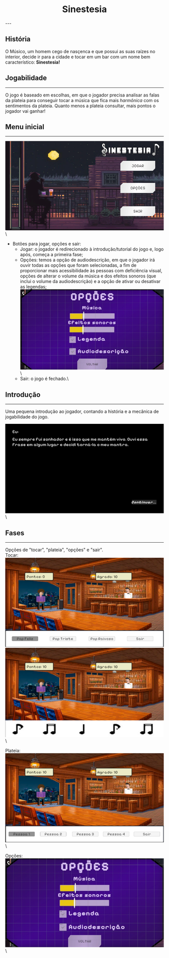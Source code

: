 <h1 align="center">Sinestesia</h1>
---

## História

O Músico, um homem cego de nasçenca e que possui as suas raízes no interior, decide ir para a cidade e tocar em um bar com um nome bem característico: **Sinestesia!**

## Jogabilidade

---
O jogo é baseado em escolhas, em que o jogador precisa analisar as falas da plateia para conseguir tocar a música que fica mais *harmônica* com os sentimentos da plateia. Quanto menos a plateia consultar, mais pontos o jogador vai ganhar!

## Menu inicial

---  

![alt text](https://github.com/TP-Coltec-UFMG/303-2024-Sinestesia/blob/main/painel_menu_inicial.png)\

- Botões para jogar, opções e sair:
    - Jogar: o jogador é redirecionado à introdução/tutorial do jogo e, logo após, começa a primeira fase;
    - Opções: temos a opção de audiodescrição, em que o jogador irá ouvir todas as opções que foram selecionadas, a fim de proporcionar mais acessibilidade às pessoas com deficiência visual, opções de alterar o volume da música e dos efeitos sonoros (que inclui o volume da audiodescrição) e a opção de ativar ou desativar as legendas;\
![alt text](https://github.com/TP-Coltec-UFMG/303-2024-Sinestesia/blob/main/opcoesMenuInicial.jpeg)\
    - Sair: o jogo é fechado.\

## Introdução

---
Uma pequena introdução ao jogador, contando a história e a mecânica de jogabilidade do jogo.  

![Introducao](https://github.com/TP-Coltec-UFMG/303-2024-Sinestesia/blob/main/intro.png)\

## Fases

---
Opções de "tocar", "plateia", "opções" e "sair".  
Tocar:  
![tocar](https://github.com/TP-Coltec-UFMG/303-2024-Sinestesia/blob/main/faseTocar.png)\
![tocar em ação](https://github.com/TP-Coltec-UFMG/303-2024-Sinestesia/blob/main/faseTocar2.png)\

Plateia:  
![plateia](https://github.com/TP-Coltec-UFMG/303-2024-Sinestesia/blob/main/fasePlateia.png)\

Opções:  
![opções](https://github.com/TP-Coltec-UFMG/303-2024-Sinestesia/blob/main/opcoesMenuInicial.jpeg)\  
